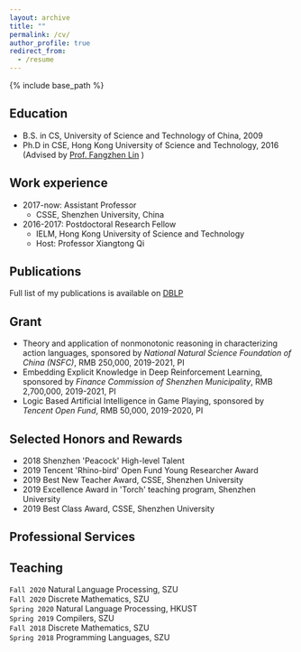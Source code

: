 ```yaml
---
layout: archive
title: ""
permalink: /cv/
author_profile: true
redirect_from:
  - /resume
---
```


{% include base_path %}

Education
------
* B.S. in CS, University of Science and Technology of China, 2009
* Ph.D in CSE, Hong Kong University of Science and Technology, 2016 (Advised by [Prof. Fangzhen Lin](https://www.cse.ust.hk/admin/people/faculty/profile/flin) )

Work experience
------
* 2017-now: Assistant Professor
  * CSSE, Shenzhen University, China
* 2016-2017: Postdoctoral Research Fellow
  * IELM, Hong Kong University of Science and Technology
  * Host: Professor Xiangtong Qi

Publications
------
Full list of my publications is available on [DBLP](https://dblp.org/pid/165/3321.html)
<div style='display: none'>
  <ul>{% for post in site.publications %}
    {% include archive-single-cv.html %}
  {% endfor %}</ul>
</div>
  
Grant
------
* Theory and application of nonmonotonic reasoning in characterizing action languages, sponsored by _National Natural Science Foundation of China (NSFC)_, RMB 250,000, 2019-2021, PI
* Embedding Explicit Knowledge in Deep Reinforcement Learning, sponsored by _Finance Commission of Shenzhen Municipality_, RMB 2,700,000, 2019-2021, PI
* Logic Based Artificial Intelligence in Game Playing, sponsored by _Tencent Open Fund_, RMB 50,000, 2019-2020, PI

Selected Honors and Rewards
------
* 2018 Shenzhen 'Peacock' High-level Talent
* 2019 Tencent 'Rhino-bird' Open Fund Young Researcher Award
* 2019 Best New Teacher Award, CSSE, Shenzhen University
* 2019 Excellence Award in 'Torch' teaching program, Shenzhen University
* 2019 Best Class Award, CSSE, Shenzhen University

Professional Services
------


Teaching
------
`Fall 2020` Natural Language Processing, SZU<br>
`Fall 2020` Discrete Mathematics, SZU<br>
`Spring 2020` Natural Language Processing, HKUST<br>
`Spring 2019` Compilers, SZU<br>
`Fall 2018` Discrete Mathematics, SZU<br>
`Spring 2018` Programming Languages, SZU<br>